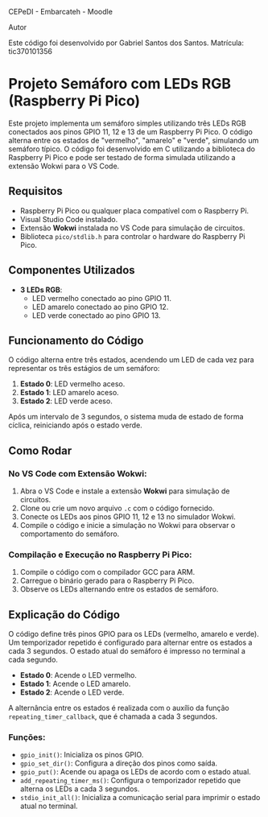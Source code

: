 CEPeDI - Embarcateh - Moodle

Autor

Este código foi desenvolvido por Gabriel Santos dos Santos.
Matrícula: tic370101356

# Projeto Semáforo com LEDs RGB (Raspberry Pi Pico)

Este projeto implementa um semáforo simples utilizando três LEDs RGB conectados aos pinos GPIO 11, 12 e 13 de um Raspberry Pi Pico. O código alterna entre os estados de "vermelho", "amarelo" e "verde", simulando um semáforo típico. O código foi desenvolvido em C utilizando a biblioteca do Raspberry Pi Pico e pode ser testado de forma simulada utilizando a extensão Wokwi para o VS Code.

## Requisitos

- Raspberry Pi Pico ou qualquer placa compatível com o Raspberry Pi.
- Visual Studio Code instalado.
- Extensão **Wokwi** instalada no VS Code para simulação de circuitos.
- Biblioteca `pico/stdlib.h` para controlar o hardware do Raspberry Pi Pico.

## Componentes Utilizados

- **3 LEDs RGB**:
  - LED vermelho conectado ao pino GPIO 11.
  - LED amarelo conectado ao pino GPIO 12.
  - LED verde conectado ao pino GPIO 13.

## Funcionamento do Código

O código alterna entre três estados, acendendo um LED de cada vez para representar os três estágios de um semáforo:

1. **Estado 0**: LED vermelho aceso.
2. **Estado 1**: LED amarelo aceso.
3. **Estado 2**: LED verde aceso.

Após um intervalo de 3 segundos, o sistema muda de estado de forma cíclica, reiniciando após o estado verde.

## Como Rodar

### No VS Code com Extensão Wokwi:

1. Abra o VS Code e instale a extensão **Wokwi** para simulação de circuitos.
2. Clone ou crie um novo arquivo `.c` com o código fornecido.
3. Conecte os LEDs aos pinos GPIO 11, 12 e 13 no simulador Wokwi.
4. Compile o código e inicie a simulação no Wokwi para observar o comportamento do semáforo.
   
### Compilação e Execução no Raspberry Pi Pico:

1. Compile o código com o compilador GCC para ARM.
2. Carregue o binário gerado para o Raspberry Pi Pico.
3. Observe os LEDs alternando entre os estados de semáforo.

## Explicação do Código

O código define três pinos GPIO para os LEDs (vermelho, amarelo e verde). Um temporizador repetido é configurado para alternar entre os estados a cada 3 segundos. O estado atual do semáforo é impresso no terminal a cada segundo.

- **Estado 0**: Acende o LED vermelho.
- **Estado 1**: Acende o LED amarelo.
- **Estado 2**: Acende o LED verde.

A alternância entre os estados é realizada com o auxílio da função `repeating_timer_callback`, que é chamada a cada 3 segundos.

### Funções:

- `gpio_init()`: Inicializa os pinos GPIO.
- `gpio_set_dir()`: Configura a direção dos pinos como saída.
- `gpio_put()`: Acende ou apaga os LEDs de acordo com o estado atual.
- `add_repeating_timer_ms()`: Configura o temporizador repetido que alterna os LEDs a cada 3 segundos.
- `stdio_init_all()`: Inicializa a comunicação serial para imprimir o estado atual no terminal.


